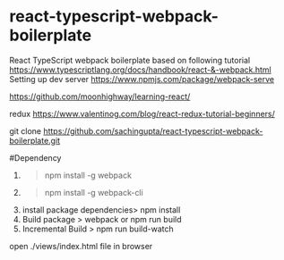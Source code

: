 # react-typescript-webpack-boilerplate
React TypeScript webpack boilerplate 
based on following tutorial https://www.typescriptlang.org/docs/handbook/react-&-webpack.html
Setting up dev server https://www.npmjs.com/package/webpack-serve

https://github.com/moonhighway/learning-react/

redux https://www.valentinog.com/blog/react-redux-tutorial-beginners/

git clone https://github.com/sachingupta/react-typescript-webpack-boilerplate.git

#Dependency
1. > npm install -g webpack
2. > npm install -g webpack-cli
3. install package dependencies> npm install
4. Build package > webpack or npm run build
5. Incremental Build > npm run build-watch

open ./views/index.html file in browser